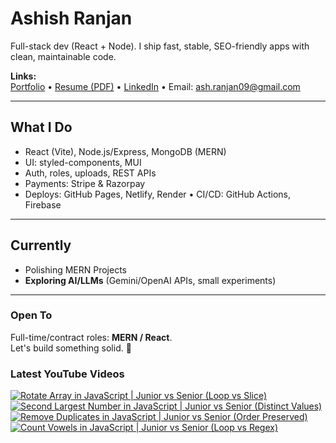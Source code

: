 # Ashish Ranjan

Full-stack dev (React + Node). I ship fast, stable, SEO-friendly apps with clean, maintainable code.

**Links:**  
[Portfolio](https://www.ashishranjan.net) • 
[Resume (PDF)](https://github.com/a2rp/resume/releases/latest/download/Ashish_Ranjan_Resume.pdf) • 
[LinkedIn](https://www.linkedin.com/in/aashishranjan/) • 
Email: ash.ranjan09@gmail.com

---

## What I Do
- React (Vite), Node.js/Express, MongoDB (MERN)
- UI: styled-components, MUI
- Auth, roles, uploads, REST APIs
- Payments: Stripe & Razorpay
- Deploys: GitHub Pages, Netlify, Render • CI/CD: GitHub Actions, Firebase

---

## Currently
- Polishing MERN Projects
- **Exploring AI/LLMs** (Gemini/OpenAI APIs, small experiments)

---

### Open To
Full-time/contract roles: **MERN / React**.  
Let's build something solid. 🚀

### Latest YouTube Videos
<p align="left">

<!-- BEGIN YOUTUBE-CARDS -->
[![Rotate Array in JavaScript | Junior vs Senior (Loop vs Slice)](https://ytcards.demolab.com/?id=gU13S3Q3I-o&title=Rotate+Array+in+JavaScript+%7C+Junior+vs+Senior+%28Loop+vs+Slice%29&lang=en&timestamp=1761248515&background_color=%230d1117&title_color=%23ffffff&stats_color=%23b3b3b3&max_title_lines=2&width=360&border_radius=10 "Rotate Array in JavaScript | Junior vs Senior (Loop vs Slice)")](https://www.youtube.com/shorts/gU13S3Q3I-o)
[![Second Largest Number in JavaScript | Junior vs Senior (Distinct Values)](https://ytcards.demolab.com/?id=ydD3Ql23e6g&title=Second+Largest+Number+in+JavaScript+%7C+Junior+vs+Senior+%28Distinct+Values%29&lang=en&timestamp=1761248149&background_color=%230d1117&title_color=%23ffffff&stats_color=%23b3b3b3&max_title_lines=2&width=360&border_radius=10 "Second Largest Number in JavaScript | Junior vs Senior (Distinct Values)")](https://www.youtube.com/shorts/ydD3Ql23e6g)
[![Remove Duplicates in JavaScript | Junior vs Senior (Order Preserved)](https://ytcards.demolab.com/?id=nBnOHJXwYyM&title=Remove+Duplicates+in+JavaScript+%7C+Junior+vs+Senior+%28Order+Preserved%29&lang=en&timestamp=1761247813&background_color=%230d1117&title_color=%23ffffff&stats_color=%23b3b3b3&max_title_lines=2&width=360&border_radius=10 "Remove Duplicates in JavaScript | Junior vs Senior (Order Preserved)")](https://www.youtube.com/shorts/nBnOHJXwYyM)
[![Count Vowels in JavaScript | Junior vs Senior (Loop vs Regex)](https://ytcards.demolab.com/?id=IbaNDx8elHE&title=Count+Vowels+in+JavaScript+%7C+Junior+vs+Senior+%28Loop+vs+Regex%29&lang=en&timestamp=1761246873&background_color=%230d1117&title_color=%23ffffff&stats_color=%23b3b3b3&max_title_lines=2&width=360&border_radius=10 "Count Vowels in JavaScript | Junior vs Senior (Loop vs Regex)")](https://www.youtube.com/shorts/IbaNDx8elHE)
<!-- END YOUTUBE-CARDS -->

</p>
